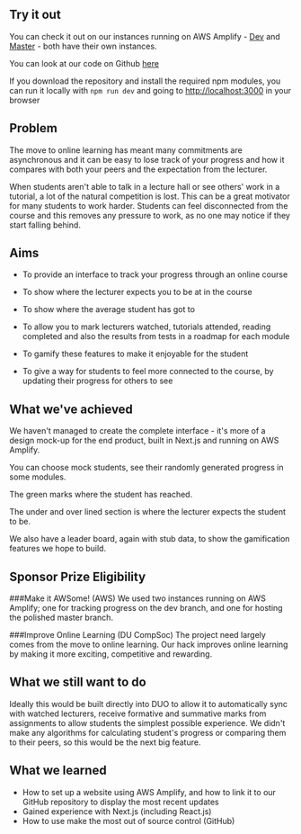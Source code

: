 ## Try it out

You can check it out on our instances running on AWS Amplify - [Dev](https://dev.d3jn2is8vx7q5l.amplifyapp.com/) and [Master](https://dev.d3jn2is8vx7q5l.amplifyapp.com/) - both have their own instances.

You can look at our code on Github [here](https://github.com/SimpsonThomas/durhack-tracker)

If you download the repository and install the required npm modules, you can run it locally with `npm run dev` and going to [http://localhost:3000](http://localhost:3000) in your browser


## Problem

The move to online learning has meant many commitments are asynchronous and it can be easy to lose track of your progress and how it compares with both your peers and the expectation from the lecturer.

When students aren't able to talk in a lecture hall or see others' work in a tutorial, a lot of the natural competition is lost. This can be a great motivator for many students to work harder. Students can feel disconnected from the course and this removes any pressure to work, as no one may notice if they start falling behind.


## Aims
- To provide an interface to track your progress through an online course

- To show where the lecturer expects you to be at in the course

- To show where the average student has got to

- To allow you to mark lecturers watched, tutorials attended, reading completed and also the results from tests in a roadmap for each module

- To gamify these features to make it enjoyable for the student

- To give a way for students to feel more connected to the course, by updating their progress for others to see


## What we've achieved
We haven't managed to create the complete interface - it's more of a design mock-up for the end product, built in Next.js and running on AWS Amplify.

You can choose mock students, see their randomly generated progress in some modules.

The green marks where the student has reached.

The under and over lined section is where the lecturer expects the student to be.

We also have a leader board, again with stub data, to show the gamification features we hope to build.

## Sponsor Prize Eligibility

###Make it AWSome! (AWS)
We used two instances running on AWS Amplify; one for tracking progress on the dev branch, and one for hosting the polished master branch.

###Improve Online Learning (DU CompSoc)
The project need largely comes from the move to online learning. Our hack improves online learning by making it more exciting, competitive and rewarding.

## What we still want to do
Ideally this would be built directly into DUO to allow it to automatically sync with watched lecturers, receive formative and summative marks from assignments to allow students the simplest possible experience. We didn't make any algorithms for calculating student's progress or comparing them to their peers, so this would be the next big feature.

## What we learned
- How to set up a website using AWS Amplify, and how to link it to our GitHub repository to display the most recent updates
- Gained experience with Next.js (including React.js)
- How to use make the most out of source control (GitHub)
